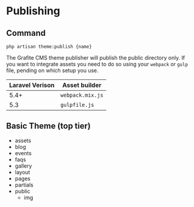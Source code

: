 # Publishing

## Command
```
php artisan theme:publish {name}
```

The Grafite CMS theme publisher will publish the public directory only. If you want to integrate assets you need to do so using your `webpack` or `gulp` file, pending on which setup you use.

| Laravel Verison | Asset builder |
| --- | --- |
| 5.4+ | `webpack.mix.js` |
| 5.3 | `gulpfile.js` |

Basic Theme (top tier)
------
* assets
* blog
* events
* faqs
* gallery
* layout
* pages
* partials
* public
    * img

